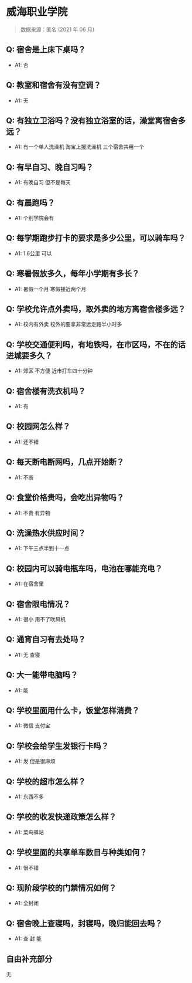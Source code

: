 # 威海职业学院

> 数据来源：匿名 (2021 年 06 月)

## Q: 宿舍是上床下桌吗？

- A1: 否

## Q: 教室和宿舍有没有空调？

- A1: 无

## Q: 有独立卫浴吗？没有独立浴室的话，澡堂离宿舍多远？

- A1: 有一个单人洗澡机 淘宝上搜洗澡机 三个宿舍共用一个

## Q: 有早自习、晚自习吗？

- A1: 有晚自习 但不是每天

## Q: 有晨跑吗？

- A1: 个别学院会有

## Q: 每学期跑步打卡的要求是多少公里，可以骑车吗？

- A1: 1.6公里 可以

## Q: 寒暑假放多久，每年小学期有多长？

- A1: 暑假一个月 寒假接近两个月

## Q: 学校允许点外卖吗，取外卖的地方离宿舍楼多远？

- A1: 校内有外卖 校外的要拿非常远走路半小时多

## Q: 学校交通便利吗，有地铁吗，在市区吗，不在的话进城要多久？

- A1: 郊区 不方便 近市打车四十分钟

## Q: 宿舍楼有洗衣机吗？

- A1: 有

## Q: 校园网怎么样？

- A1: 还不错

## Q: 每天断电断网吗，几点开始断？

- A1: 不断

## Q: 食堂价格贵吗，会吃出异物吗？

- A1: 不贵 有异物

## Q: 洗澡热水供应时间？

- A1: 下午三点半到十一点

## Q: 校园内可以骑电瓶车吗，电池在哪能充电？

- A1: 在宿舍里

## Q: 宿舍限电情况？

- A1: 很小 用不了吹风机

## Q: 通宵自习有去处吗？

- A1: 无 查寝

## Q: 大一能带电脑吗？

- A1: 能

## Q: 学校里面用什么卡，饭堂怎样消费？

- A1: 微信 支付宝

## Q: 学校会给学生发银行卡吗？

- A1: 发 但是很麻烦

## Q: 学校的超市怎么样？

- A1: 东西不多

## Q: 学校的收发快递政策怎么样？

- A1: 菜鸟驿站

## Q: 学校里面的共享单车数目与种类如何？

- A1: 很不错

## Q: 现阶段学校的门禁情况如何？

- A1: 全封闭

## Q: 宿舍晚上查寝吗，封寝吗，晚归能回去吗？

- A1: 查 封 能

## 自由补充部分

无